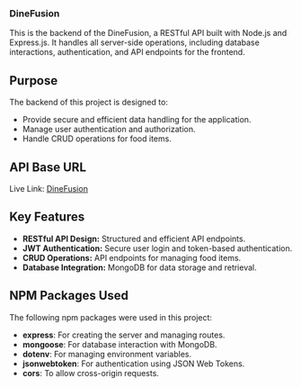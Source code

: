 
### DineFusion

This is the backend of the DineFusion, a RESTful API built with Node.js and Express.js. It handles all server-side operations, including database interactions, authentication, and API endpoints for the frontend.

## Purpose
The backend of this project is designed to:
- Provide secure and efficient data handling for the application.
- Manage user authentication and authorization.
- Handle CRUD operations for food items.

## API Base URL
Live Link: [DineFusion](https://restaurant-management-66f13.web.app/)
## Key Features
- **RESTful API Design:** Structured and efficient API endpoints.
- **JWT Authentication:** Secure user login and token-based authentication.
- **CRUD Operations:** API endpoints for managing food items.
- **Database Integration:** MongoDB for data storage and retrieval.

## NPM Packages Used
The following npm packages were used in this project:
- **express**: For creating the server and managing routes.
- **mongoose**: For database interaction with MongoDB.
- **dotenv**: For managing environment variables.
- **jsonwebtoken**: For authentication using JSON Web Tokens.
- **cors**: To allow cross-origin requests.

